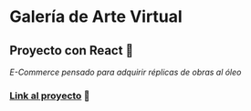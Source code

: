 # Galería de Arte Virtual
## Proyecto con React 🚀

_E-Commerce pensado para adquirir réplicas de obras al óleo_

### [Link al proyecto](https://galeria-react.vercel.app/) 🔧
